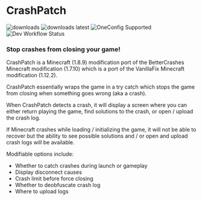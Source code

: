 # CrashPatch

<a href="https://github.com/W-OVERFLOW/CrashPatch/releases" target="_blank"></a>
<img alt="downloads" src="https://img.shields.io/github/downloads/W-OVERFLOW/CrashPatch/total?color=F5C400&style=for-the-badge" /> <img alt="downloads latest" src="https://img.shields.io/github/downloads-pre/W-OVERFLOW/CrashPatch/latest/total?color=F5C400&style=for-the-badge"/> ![OneConfig Supported](https://i.imgur.com/pFqMYWp.png)
![Dev Workflow Status](https://img.shields.io/github/v/release/Polyfrost/CrashPatch.svg?style=for-the-badge&color=1452cc&label=release)

### Stop crashes from closing your game!

CrashPatch is a Minecraft (1.8.9) modification port of the BetterCrashes Minecraft modification (1.7.10) which is a port of the VanillaFix Minecraft modification (1.12.2).

CrashPatch essentially wraps the game in a try catch which stops the game from closing when something goes wrong (aka a crash).

When CrashPatch detects a crash, it will display a screen where you can either return playing the game, find solutions to the crash, or open / upload the crash log.

If Minecraft crashes while loading / initializing the game, it will not be able to recover but the ability to see possible solutions and / or open and upload crash logs will be available.

Modifiable options include:
- Whether to catch crashes during launch or gameplay
- Display disconnect causes
- Crash limit before force closing
- Whether to deobfuscate crash log
- Where to upload logs
